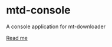 mtd-console
===========

A console application for mt-downloader

[Read me](http://tusharm.com/articles/mtd-console)
